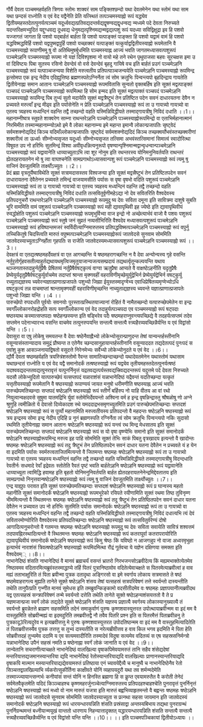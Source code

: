 

  
गौर्वै देवता पञ्चममहर्वहति त्रिणवः स्तोमः शाक्वरं साम पङ्क्तिश्छन्दो यथा देवतमेनेन यथा स्तोमं यथा साम यथा छन्दसं राध्नोति य एवं वेद यद्वैनेति प्रेति यत्स्थितं तत्पञ्चमस्याह्नो रूपं यद्ध्येव द्वितीयमहस्तदेतत्पुनर्यत्पञ्चमं यदूर्ध्ववद्यत्प्रतिवद्यदन्तर्वद्यद्वृषण्वद्यद्वृधन्वद्य न्मध्यमे पदे देवता निरुच्यते यदन्तरिक्षमभ्युदितं यद्दुग्धवद्य दूधवद्य धेनुमद्यत्पृश्निमद्यन्मद्वद्यत्पशु रूपं यदध्या सविद्विक्षुद्रा इव हि पशवो यज्जागतं जागता हि पशवो यद्बार्हतं बार्हता हि पशवो यत्पाङ्क्तं पाङ्क्ता हि पशवो यद्वामं वामं हि पशवो यद्धविष्मद्धविर्हि पशवो यद्वपुष्मद्वपुर्हि पशवो यच्छाक्वरं यत्पाङ्क्तं यत्कुर्याद्वद्वितीयस्याह्नो रूपमेतानि वै पञ्चमस्याह्नो रूपाणीममू षु वो अतिथिमुषर्बुधमिति पञ्चमस्याह्न आज्यं भवति जागतमध्यासवत्पशुरूपं पञ्चमेऽहनि पञ्चमस्याह्नो रूपमा नो यज्ञं दिविश्पृशमा नो वायो महे तने रथेन पृथुपाजसा बहवः सूरचक्षस इमा उ वां दिविष्टयः पिबा सुतस्य रसिनो देवन्देवं वो वसे देवन्देवं बृहदु गायिषे वच इति बार्हतं प्रउगं पञ्चमेऽहनि पञ्चमस्याह्नो रूपं यत्पाञ्चजन्यया विशेति मरुत्वतीय प्रतिपत्पाञ्चजन्ययेति पञ्चमेऽहनि पञ्चमस्याह्नो रूपमिन्द्र इत्सोमपा एक इन्द्र नेदीय एदिह्युत्तिष्ठ ब्रह्मणस्पतेऽग्निर्नेता त्वं सोम क्रतुभिः पिन्वन्त्यपो बृहदिन्द्राय गायतेति द्वितीयेनाह्ना समान आतानः पञ्चमेऽहनि पञ्चमस्याह्नो रूपमवितासि सुन्वतो वृक्तबर्हिष इति सूक्तं मद्वत्पाङ्क्तं पञ्चपदं पञ्चमेऽहनि पञ्चमस्याह्नो रूपमित्था हि सोम इन्मद इति सूक्तं मद्वत्पाक्तं पञ्चपदं पञ्चमेऽहनि पञ्चमस्याह्नो रूपमिन्द्र पिब तुभ्यं सुतो मदायेति सूक्तं मद्वत्रैष्टूभं तेन प्रतिष्टित पदेन सवनं दाधारयतना देवैन न प्रच्यवते मरुत्वाँ इन्द्र मीढ्व इति पर्यासेनेति न प्रेति पञ्चमेऽहनि पञ्चमस्याह्नो रूपं ता उ गायत्र्यो गायत्र्यो वा एतस्य त्र्यहस्य मध्यन्दिनं वहन्ति तद्वै तच्छन्दो वहति यस्मिन्निविद्धीयते तस्माद्गायत्रीषु निविदं दधाति ।।1।।  
महानाम्नीष्वत्र स्तुवते शाक्वरेण साम्ना राथन्तरेऽहनि पञ्चमेऽहनि पञ्च्मस्याह्नोरूपमिन्द्रो वा एताभिर्महानात्मानं निरमिमीत तस्मान्महानाम्न्योऽथो इमे वै लोका महानाम्न्य इमे महान्त इमान्वै लोकान्प्रजापतिः सृष्ट्वेदं सर्वमशक्नोद्यदिदं किञ्च यदिमाँल्लोकान्प्रजापतिः सृष्ट्वेदं सर्वमशक्नोद्यदिदं किञ्च तच्छक्वर्योभवंस्तच्छक्वरीणां शक्वरीत्वं ता ऊर्ध्वाः सीम्नोभ्यसृजत यदूर्ध्वाः सीम्नोभ्यसृजत तत्सिमा अभवंस्तत्सिमानां सिमात्वं स्वादोरित्था विषूवत उप नो हरिभिः सुतमिन्द्रं विश्वा अवीवृधन्नित्यनुरूपो वृषण्वान्पृश्निमान्मद्वान्वृधन्वान्पञ्चमेऽहनि पञ्चमस्याह्नो रूपं यद्वावानेति धाय्याच्युताऽभि त्वा शूर नोनुम इति रथन्तरस्य योनिमनुनिवर्तयति राथन्तरं ह्येतदहरायतनेन मो षु त्वा वाघश्चनेति सामप्रगाथोऽध्यासवान्पशु रूपं पञ्चमेऽहनि पञ्चमस्याह्नो रूपं त्यमू षु वाजिनं देवजूतमिति तार्क्ष्योऽच्युतः ।।2।।  
प्रेदं ब्रह्म वृत्रतूर्येष्वाविथेति सूक्तं सत्रामदासस्तव विश्वजन्या इति सूक्तं मद्वत्त्रैष्टुभं तेन प्रतिष्टितपदेन सवनं दाधारायतना देवैतेनन प्रच्यवते तमिन्द्रं वाजयामसीति पर्यासः स वृषा वृषभो वदिति पशुरूपं पञ्चमेऽहनि पञ्चमस्याह्नो रूपं ता उ गायत्र्यो गायत्र्यो वा एतस्य त्र्यहस्य मध्यन्दिनं वहन्ति तद्वै तच्छन्दो वहति यस्मिन्निविद्धीयते तस्माद्गायत्रीषु निविदं दधाति तत्सवितुर्वृणीमहेऽद्या नो देव सवितरिति वैश्वदेवस्य प्रतिपदनुचरौ राथन्तरेऽहनि पञ्चमेऽहनि पञ्चमस्याह्नो रूपमुदु ष्य देवः सविता दमूना इति सावित्रमा दाशुषे सुबति भूरि वाममिति वामं पशुरूपं पञ्चमेऽहनि पञ्चमस्याह्नो रूपं मही द्यावापृथिवी इह ज्येष्ठे इति द्यावापृथिवीयं रुवद्धोक्षेति पशुरूपं पञ्चमेऽहनि पञ्चमस्याह्नो रूपमृभुर्विभ्वा वाज इन्द्रो नो अच्छेत्यार्भवं वाजो वै पशवः पशुरूपं पञ्चमेऽहनि पञ्चमस्याह्नो रूपं स्तुषे जनं सुव्रतं नव्यसीभिरिति वैश्वदेव मध्यासवत्पशुरूपं पञ्चमेऽहनि पञ्चमस्याह्नो रूपं हविष्पान्तमजरं स्वर्विदीत्याग्निमारुतस्य प्रतिपद्धविष्मत्पञ्चमेऽहनि पञ्चमस्याह्नो रूपं वपुर्नु तच्चिकितुषे चिदस्त्विति मारुतं वपुष्मत्पञ्चमेऽहनि पञ्चमस्याह्नोरूपं जातवेदसे सुनवाम सोममिति जातवेदस्याच्युताऽग्निर्होता गृहपतिः स राजेति जातवेदस्यमध्यासवत्पशुरूपं पञ्चमेऽहनि पञ्चमस्याह्नो रूपं ।। 3।।  
देवक्षत्रं वा एतद्यत्षष्ठमहर्देवक्षत्रं वा एत आगच्छन्ति ये षष्ठमहरागच्छन्ति न वै देवा अन्योन्यस्य गृहे वसन्ति नर्तुरृतोर्गृहवसतीत्याहुर्तद्यथायथमृत्विजमृतुयाजान्यजत्यसम्प्रदायं तद्यथर्त्वृतून्कल्पयन्ति यथाय थञ्जनतास्तदाहुर्नर्तुप्रैषैः प्रेषितव्यं नर्तुप्रैषैर्वषट्कृत्यं वाग्वा ऋतुप्रैषा आप्यते वै वाक्षष्ठेऽहनीति यदृतुप्रैषैः प्रेष्येयुर्यदृतुप्रैषैर्वषट्कुर्युर्वाचमेव तदाप्तां श्रान्ता मृक्णवहीं वहराविणीमृच्छेयुर्युद्वेभिर्न प्रेष्येयुर्यद्वेभिर्न वषट्कुर्यु रच्युताद्यज्ञस्य च्यवेरन्यज्ञात्प्राणात्प्रजापतेः पशुभ्यो जिह्मा ईयुस्तस्मादृग्मेभ्य एवाधिप्रेषितव्यमृग्मेभ्योऽधि वषट्कृत्यं तन्न वाचमाप्तां श्रान्तामृक्णवहीं वहराविणीमृच्छन्ति नाच्युताद्यज्ञस्य च्यवन्ते यज्ञात्प्राणात्प्रजापतेः पशुभ्यो जिह्मा यन्ति ।।4 ।।  
पारुच्छेपो रुपदधति पूर्वयोः सवनयोः पुरस्तात्प्रस्थितयाज्यानां रोहितं वै नामैतच्छन्दो यत्पारुच्छेपमेतेन वा इन्द्रः स्वर्गाँल्लोकानरोहद्रोहति सत्प स्वर्गाँल्लोकान्य एवं वेद तदाहुर्यत्पञ्चपदा एव पञ्चमस्याह्नो रूपं षट्पदाः षष्ठस्याथ कस्मात्सप्तपदाः षष्ठेहन्छस्यन्त इति षड्भिरेव पदैः षष्ठमहराप्नुवन्त्यपच्छिद्ये वै तदहर्यत्सप्तमं तदेव सप्तमेन पदेनाभ्यारभ्य वसन्ति वाचमेव तत्पुनरुपयन्ति सन्तत्यै सन्तत्यै स्त्र्यहैरव्यवच्छिन्नैर्यन्ति य एवं विद्वांसो यन्ति ।।5।।  
देवासुरा वा एषु लोकेषु समयतन्त वै देवाः षष्ठेनैवाह्नैभ्यो लोकेभ्योसुरान्प्राणुदन्त तेषां यान्यन्तर्हस्तीनानि वसून्यासंस्तान्यादाय समुद्रं प्रौष्यन्त त एतेनैव च्छन्दसानुहायान्तर्हस्तीनानि वसून्याददत तद्यदेतत्पदं पुनःपदं स एवांशु कुश आसञ्जनायाद्विषतो वसुदत्ते निरेनमेभ्यः सर्वेभ्यो लोकेभ्योनुदते य एवं वेद ।।6।।  
द्यौर्वै देवता षष्ठमहर्वहति त्रयस्त्रिंशस्तोमो रैवन्त सामातिच्छन्दाच्छन्दो यथादेवतमेनेन यथास्तोमं यथासाम यथाछन्दसं राध्नोति य एवं वेद यद्वै समानोदर्कं तत्षष्ठस्याह्नो रूपं यद्व्येव तृतीयमहस्तदेतत्पुनर्यत्षष्ठं यदश्ववद्यदन्ततवद्यत्पुनरावृत्तं यत्पुनर्निनृत्तं यद्रतवद्यत्पर्यस्तवद्यत्त्रिवद्यदन्तरूपं यदुत्तमे पदे देवता निरुच्यते यदसौ लोकेभ्युदितो यात्पारुच्छेपं यत्सप्तपदं यन्नाराशंसं यन्नाभानेदिष्ठं यद्रैवन्तं यदतिच्छन्दा यत्कृतं यत्तृतीयस्याह्नो रूपमेतानि वै षष्ठस्याह्नो रूपाण्ययं जायत मनुषो धरीमणीति षष्ठस्याह्न आज्यं भवति पारुच्छेपमतिच्छन्दाः सप्तपदं षष्ठेऽहनि षष्ठस्याह्नो रूपं स्तीर्णं बर्हिरुप नो याहि वीतय आ वां रथो नियुत्वान्वक्षदवसे सुषुमा यातमद्रिभि र्युवां स्तोमेभिर्देवयन्तो अश्विना वर्म ह इन्द्र वृषन्निन्द्रास्तु श्रौषळोषू णो अग्ने श्रुणुहि त्वमीळितो ये देवासो दिव्येकादश स्थे यमददाद्रभसमृणच्युतमिति प्रउगं पारुच्छेपमतिच्छन्दाः सप्तदशं षष्ठेऽहनि षष्ठस्याह्नो रूपं स पूर्व्यो महानामिति मरुत्वतीयस्य प्रतिपदन्तो वै महदन्तः षष्ठेऽहनि षष्ठस्याह्नो रूपं त्रय इन्द्रस्य सोमा इन्द्र नेदीय एदिहि प्र नूनं ब्रह्मणस्पति रग्निर्नेता त्वं सोम क्रतुभिः पिन्वन्त्यपो नकिः सुदासो रथमिति तृतीयेनाह्ना समान आतानः षष्ठेऽहनि षष्ठस्याह्नो रूपं यन्त्वं रथ मिन्द्र मेधसातय इति सूक्तं पारुच्छेपमतिच्छन्दाः सप्तपदं षष्ठेऽहनि षष्ठस्याह्नो रूपं स यो वृषा वृष्ण्येभिः समानो इति सूक्तं समानोदर्कं षष्ठेऽहनि षष्ठस्याह्नोरूपमिन्द्र मरुत्व इह पाहि सोममिति सूक्तं तेभिः साकं पिबतु वृत्रखादय इत्यन्तो वै खादोन्तः षष्ठमहः षष्ठेऽहनि षष्ठस्याह्नो रूपं तदु त्रैष्टुभं तेन प्रतिष्ठितपदेन सवनं दाधार यतना देवैतेन न प्रच्यवते यं ह येन वा इदमिति पर्यासः स्वर्मरुत्वताजितमित्यन्तो वै जितमन्तः षष्ठमहः षष्ठेऽहनि षष्ठस्याह्नो रूपं ता उ गायत्र्यो गायत्र्यो वा एतस्य त्र्यहस्य मध्यन्दिनं वहन्ति तद्वै तच्छन्दो वहति यस्मिन्निविद्धीयते तस्माद्गायत्रीषु विदन्दधाति रेवतीर्नः सधमादे रेवाँ इद्रेवतः स्तोतेति रैवतं पृष्टं भवति बार्हतेऽहनि षष्ठेऽहनि षष्ठस्याह्नो रूपं यद्वावानेति धाय्याच्युता त्वामिद्धि हवामह इति बृहतो योनिमनुनिवर्तयति बार्हत ह्येतदहरायतनेनेन्द्रमिद्देवतातय इति सामप्रगाथो निनृत्तवान्षष्ठेऽहनि षष्ठस्याह्नो रूपं त्यमू षु वाजिनं देवजूतमिति तार्क्ष्योच्युतः ।।7।।  
एन्द्र याह्युपः परावत इति सूक्तं पारुच्छेपमतिच्छन्दाः सप्तदशं षष्ठेऽहनि षष्ठस्याह्नो रूपं प्र घान्वस्य महतो महानीति सूक्तं समानोदर्कं षष्ठेऽहनि षष्ठस्याह्नो रूपमभूरेको रयिपते रयीणामिति सूक्तं रथमा तिष्ठ तुविनृम्ण भीममित्यन्तो वै स्थितमन्तः षष्ठमहः षष्ठेऽहनि षष्ठस्याह्नो रूपं तदु त्रैष्टुभं तेन प्रतिष्ठितपदेन सवनं दाधार यतना देवैतेन न प्रच्यावत उप नो हरिभिः सुतमिति पर्यासः समानोदर्कः षष्ठेऽहनि षष्ठस्याह्नो रूपं ता उ गायत्र्यो वा एतस्य त्र्यहस्य मध्यन्दिनं वहन्ति तद्वै तच्छन्दो वहति यस्मिन्निविद्धीयते तस्माद्गायत्रीषु निविदं दधात्यभि त्यं देवं सवितारमोण्योरिति वैश्वदेवस्य प्रतिपदतिच्छन्दाः षष्ठेऽहनि षष्ठस्याह्नो रूपं तत्सवितुर्वरेण्यं दोषो आगादित्यनुचरोन्तो वै गतमन्तः षष्ठमहः षष्ठेऽहनि षष्ठस्याह्नो रूपमुदु ष्य देवः सविता सवायेति सावित्रं शश्वत्तमं तदपावह्निरस्थादित्यन्तो वै स्थितमन्तः षष्ठमहः षष्ठेऽहनि षष्ठस्याह्नो रूपं कतरापूर्वा कतरापरायोरिति द्यावापृथिवीयं समानोदर्कं षष्ठेऽहनि षष्ठस्याह्नो रूपं किमु श्रेष्ठः किं यविष्ठो न आजगन्नुप नो वाजा अध्वरमृभुक्षा इत्यार्भवं नाराशंसं त्रिवत्षष्ठेऽहनि षष्ठस्याह्नो रूपमिदमित्था रौद्रं गूर्तवचा ये यज्ञेन दक्षिणया समक्ता इति वैश्वदेवम्् ।।8।।  
नाभानेदिष्ठं शंसति नाभानेदिष्ठं वै मानवं ब्रह्मचर्यं वसन्तं भ्रातरो निरभजन्त्सोऽब्रवीदेत्य किं मह्यमभाक्तेत्येतमेव निष्ठावमव वदितारमित्यब्रुवंस्तस्माद्धाप्ये तर्हि पितरं पुत्रानिष्ठावोव वदितेत्येवाचक्षते स पितरमेत्याब्रवीत्वां ह वाव मह्यं तताभाक्षुरिति तं पिता ब्रवीन्मा पुत्रक दतादृथा अङ्गिरसो वा इमे स्वर्गाय लोकाय सत्रमासते ते षष्ठं षष्ठमेवाहरागत्य मुह्यति तानेते सूक्ते षष्ठेऽहनि शंसय तेषां यत्सहस्रं सत्रपरिवेषणं तत्ते स्वर्यन्तो दास्यन्तीति तथेति तानुपैत्प्रति गृभ्णीत मानवं सुमेधस इति तमब्रुवन्किङ्कामो वदसीतीदमेव वः षष्ठमहः प्रज्ञापयानीत्यब्रवीदथ यद्व एतत्सहस्रं सन्त्रपरिवेषणं तन्मे स्वर्यन्तो दत्तेति तथेति तानेते सूक्ते षष्ठेऽहन्यशंसयत्ततो वै ते प्र यज्ञमजान्प्रजा स्वर्गं लोकं तद्यदेते सूक्ते षष्ठेऽहनि शंसति यज्ञस्य प्रज्ञात्यै स्वर्गस्य लोकास्यानुख्यात्यै तं स्वर्यन्तो ब्रुवन्नेतत्ते ब्राह्मण सहस्रमिति तदेनं समाकुर्वाणं पुरुषः कृष्णशवास्युत्तरत उपोत्थायाब्रवीन्मम वा इदं मम वै वास्तुहमिति सोब्रवीन्मह्यं वा इदमदुरिति तमब्रवीत्तद्वै नौ तवैव पितरि प्रश्न इति स पितरमैत्तं पिताब्रवीन्ननु ते पुत्रकादू3रित्यदुरेव म इत्यब्रवीत्तत्तु मे पुरुषः कृष्णशवास्युत्तरत उपोदतिष्ठन्मम वा इदं मम वै वास्तुहमित्यादितेति तं पिताब्रवीत्तस्यैव पुत्रक तत्तत्तु स तुभ्यं दास्यतीति स नरेत्यब्रीवीत्तव ह वाव किल भगव इदमिति मे पिता हेति सोब्रवीत्तदहं तुभ्यमेव ददामि य एव सत्यमवादीरिति तस्मादेवं विदुषा सत्यमेव वदितव्यं स एष सहस्रसनिर्मन्त्रो यन्नाभानेदिष्ठ उपैनं सहस्रं नमति प्र षष्ठेनाह्ना स्वर्गं लोकं जानाति य एवं वेद ।।9।।  
तान्येतानि सचराणीत्याचक्षते नाभानेदिष्ठं वालखिल्या वृषाकपिमेवयामरुतं तानि सहैव शंसेद्यदेषां मन्तरियात्तद्यजमानस्यान्तरिया द्यदि नाभानेदिष्ठं रेतोस्यान्तरियाद्यदि वालखिल्याः प्राणानस्यान्तरियाद्यदि वृषाकपि मात्मान मस्यान्तरियाद्यद्येवयामरुतं प्रतिष्ठाया एनं च्यावयेद्दैव्यै च मानुष्यै च नाभानेदिष्ठेनैव रेतो सिञ्चत्तद्वालखिल्याभि र्व्यकरोत्सुकीर्तिना काक्षीवते योनिं व्यहापयदुरौ यथा तव शर्मन्मदेमेति तस्माज्ज्यायान्त्सन्गर्भः कनीयांसं सन्तं योनिं न हिनस्ति ब्रह्मणा हि स कॢप्त एवयामरुतैत वै करोती तेनेदं सर्वमेतवैकृतमेति यदिदं किञ्ञ्चाहश्च कृष्णमहरर्जुनञ्चेत्याग्निमारुतस्य प्रतिपदहश्चाहश्चेति पुनरावृत्तं पुनर्निनृत्तं षष्ठेऽहनि षष्ठस्याह्नो रूपं मध्वो वो नाम मारुतं यजत्रा इति मारुतं बह्वभिव्याहृतमन्तो वै बह्वन्तः षष्ठमहः षष्ठेऽहनि षष्ठस्याह्नो रूपं जातवेदसे सुनवाम सोममिति जातवेदस्याच्युता स प्रत्नथा सहसा जायमान इति जातवेदस्यं समानोदर्कं षष्ठेऽहनि षष्ठस्याह्नो रूपं धारयन्धारयन्निति शंसति प्रस्रंसाद्वा अन्तस्यबिभाय तद्यथा पुनराग्रन्थं पुनर्निग्रन्थमन्तं बध्नीयान्मयूखं वान्ततो धारणाय निहन्यात्तादृक्तत् यद्धारयन्धारयन्निति शंसति सन्तत्यै सन्तत्यै स्त्र्यहैरव्यवच्छिन्नैर्व्यन्ति य एवं विद्वांसो यन्ति यन्ति ।।10।। ।। इति पञ्चमपञ्चिकायां द्वितीयोऽध्यायः ।।  
